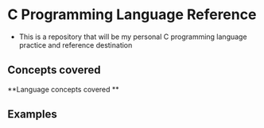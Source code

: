 # C Programming Language Reference

- This is a repository that will be my personal C programming language practice and reference destination

## Concepts covered

**Language concepts covered **

## Examples
